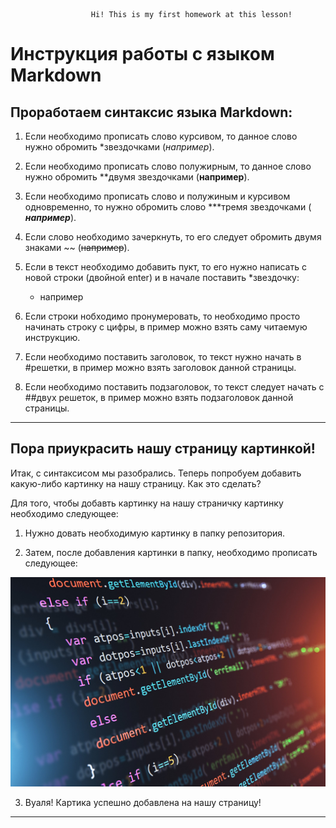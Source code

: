                      Hi! This is my first homework at this lesson!

# Инструкция работы с языком Markdown

## Проработаем синтаксис языка Markdown:

1. Если необходимо прописать слово курсивом, то данное слово нужно обромить *звездочками (*например*).
2. Если необходимо прописать слово полужирным, то данное слово нужно обромить **двумя звездочками (**например**).
3. Если необходимо прописать слово и полужиным и курсивом одновременно, то нужно обромить слово ***тремя звездочками (
   ***например***).
4. Если слово необходимо зачеркнуть, то его следует обромить двумя знаками ~~ (~~например~~).
5. Если в текст необходимо добавить пукт, то его нужно написать с новой строки (двойной enter) и в начале поставить *звездочку:

   * например

6. Если строки нобходимо пронумеровать, то необходимо просто начинать строку с цифры, в пример можно взять саму читаемую инструкцию.
7. Если необходимо поставить заголовок, то текст нужно начать в #решетки, в пример можно взять заголовок данной страницы.
8. Если необходимо поставить подзаголовок, то текст следует начать с ##двух решеток, в пример можно взять подзаголовок данной страницы.

___
## Пора приукрасить нашу страницу картинкой!

Итак, с синтаксисом мы разобрались. Теперь попробуем добавить какую-либо картинку на нашу страницу. Как это сделать?

Для того, чтобы добавть картинку на нашу страничку картинку необходимо следующее:
1. Нужно довать необходимую картинку в папку репозитория. 

2. Затем, после добавления картинки в папку, необходимо прописать следующее: 

 ![Текст](language.jpg)

3. Вуаля! Картика успешно добавлена на нашу страницу!
___

